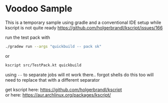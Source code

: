 # Voodoo Sample

This is a temporary sample using gradle and a conventional IDE setup
while kscript is not quite ready
https://github.com/holgerbrandl/kscript/issues/166

run the test pack with
```bash
./gradew run --args "quickbuild -- pack sk"
```

or 

```bash
kscript src/TestPack.kt quickbuild
```
using `--` to separate jobs will nt work there.. forgot shells do this too
will need to replace that with a different separator

get kscript here: https://github.com/holgerbrandl/kscript  
or here: https://aur.archlinux.org/packages/kscript/